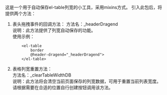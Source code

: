 这是一个用于自动保存el-table列宽的小工具，采用mixins方式。
引入此包后，将提供两个方法：
1. 表头拖拽事件的回调方法：
    方法名：_headerDragend  
    说明：此方法提供了列宽自动保存的功能。  
    使用示例：  
    ```
        <el-table 
            border 
            @header-dragend="_headerDragend">
        </el-table>
    ```  
2. 表格列宽重置方法：  
    方法名：_clearTableWidthDB  
    说明：此方法将会清空当前页面保存的列宽数据，可用于重置当前列表宽度。请根据需要在合适的位置自行创建按钮调用该方法。